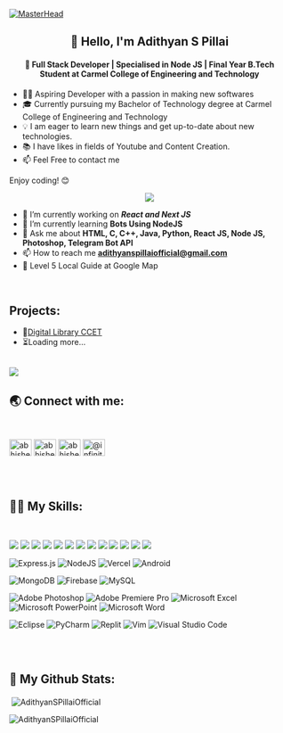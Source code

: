 [![MasterHead](https://developers.giphy.com/branch/master/static/api-512d36c09662682717108a38bbb5c57d.gif)](https://adithyanspillai.tech)
  <h2 align="center">👋 Hello, I'm Adithyan S Pillai</h2>

<h4 align="center">
  🚀 Full Stack Developer | Specialised in Node JS | Final Year B.Tech Student at Carmel College of Engineering and Technology
</h4>

- 👨‍💻 Aspiring Developer with a passion in making new softwares
- 🎓 Currently pursuing my Bachelor of Technology degree at Carmel College of Engineering and Technology
- 💡 I am eager to learn new things and get up-to-date about new technologies.
- 📚 I have likes in fields of Youtube and Content Creation.
- 📫 Feel Free to contact me

Enjoy coding! 😊

<p align="center">
<img src="https://visitor-badge.laobi.icu/badge?page_id=AdithyanSPillai"/></p>

- 🔭 I’m currently working on ***React and Next JS***
- 🌱 I’m currently learning **Bots Using NodeJS**
- 💬 Ask me about **HTML, C, C++, Java, Python, React JS, Node JS, Photoshop, Telegram Bot API**
- 📫 How to reach me **adithyanspillaiofficial@gmail.com**
- 🧭 Level 5 Local Guide at Google Map

<br/>
<h2 align="left">Projects:</h2>

- 🏢[Digital Library CCET](https://digital-library-ccet.vercel.app)
- ⏳Loading more...

<br/>
<a href="https://www.github.com/AdithyanSPillaiOfficial" target="_blank" rel="noreferrer"><img
src="https://img.shields.io/github/followers/AdithyanSPillaiOfficial?logo=github&style=for-the-badge&color=0891b2&labelColor=1c1917" /></a>
<h2 align="left">🌏 Connect with me:</h2>
<br/>
<p align="left">
<a href="https://www.linkedin.com/in/adithyan-s-pillai?_l=en_US" target="blank"><img align="center" src="https://raw.githubusercontent.com/rahuldkjain/github-profile-readme-generator/master/src/images/icons/Social/linked-in-alt.svg" alt="abhishek-santhosh" height="30" width="40" /></a>
<a href="https://fb.com/adithyan.spillai.7" target="blank"><img align="center" src="https://raw.githubusercontent.com/rahuldkjain/github-profile-readme-generator/master/src/images/icons/Social/facebook.svg" alt="abhishek s" height="30" width="40" /></a>
<a href="https://www.instagram.com/adithyan_s_.pillai/" target="blank"><img align="center" src="https://raw.githubusercontent.com/rahuldkjain/github-profile-readme-generator/master/src/images/icons/Social/instagram.svg" alt="abhishek_.abhii._" height="30" width="40" /></a>
<a href="https://www.youtube.com/c/@g4media" target="blank"><img align="center" src="https://raw.githubusercontent.com/rahuldkjain/github-profile-readme-generator/master/src/images/icons/Social/youtube.svg" alt="@infinity8658" height="30" width="40" /></a>
</p>
<br/><br/>

<h2 align="left">👨‍💻 My Skills:</h2>
<br/>
<p align="left"> <img src="https://img.shields.io/badge/javascript%20-%23323330.svg?&style=for-the-badge&logo=javascript&logoColor=%23F7DF1E"/>
<img src="https://img.shields.io/badge/Typing%20(50WPM)-blue?style=for-the-badge&logo=Speedtest&color=404040"/>
<img src="https://img.shields.io/badge/Netlify-00C7B7?style=for-the-badge&logo=netlify&logoColor=white"/>
<img src="https://img.shields.io/badge/python%20-%2314354C.svg?&style=for-the-badge&logo=python&logoColor=white"/>
<img src="https://img.shields.io/badge/java-%23ED8B00.svg?&style=for-the-badge&logo=java&logoColor=white"/>
<img src="https://img.shields.io/badge/c%20-%2300599C.svg?&style=for-the-badge&logo=c&logoColor=white"/>
<img src="https://img.shields.io/badge/html5%20-%23E34F26.svg?&style=for-the-badge&logo=html5&logoColor=white"/>
<img src="https://img.shields.io/badge/css3%20-%231572B6.svg?&style=for-the-badge&logo=css3&logoColor=white"/>
<img src="https://img.shields.io/badge/git%20-%23F05033.svg?&style=for-the-badge&logo=git&logoColor=white"/>
<img src="https://img.shields.io/badge/github%20-%23121011.svg?&style=for-the-badge&logo=github&logoColor=white"/>
<!-- <img src="https://img.shields.io/badge/markdown-%23000000.svg?&style=for-the-badge&logo=markdown&logoColor=white"/> -->
<img src="https://img.shields.io/badge/Heroku-430098?style=for-the-badge&logo=heroku&logoColor=white"/>
<img src="https://img.shields.io/badge/figma-blue?style=for-the-badge&logo=figma&logoColor=white"/>
<img src="https://img.shields.io/badge/REACT-blue?style=for-the-badge&logo=react"/> 

![Express.js](https://img.shields.io/badge/express.js-%23404d59.svg?style=for-the-badge&logo=express&logoColor=%2361DAFB)
![NodeJS](https://img.shields.io/badge/node.js-6DA55F?style=for-the-badge&logo=node.js&logoColor=white)
![Vercel](https://img.shields.io/badge/vercel-%23000000.svg?style=for-the-badge&logo=vercel&logoColor=white)
![Android](https://img.shields.io/badge/Android-3DDC84?style=for-the-badge&logo=android&logoColor=white)


![MongoDB](https://img.shields.io/badge/MongoDB-%234ea94b.svg?style=for-the-badge&logo=mongodb&logoColor=white)
![Firebase](https://img.shields.io/badge/firebase-a08021?style=for-the-badge&logo=firebase&logoColor=ffcd34)
![MySQL](https://img.shields.io/badge/mysql-4479A1.svg?style=for-the-badge&logo=mysql&logoColor=white)


  ![Adobe Photoshop](https://img.shields.io/badge/adobe%20photoshop-%2331A8FF.svg?style=for-the-badge&logo=adobe%20photoshop&logoColor=white)
  ![Adobe Premiere Pro](https://img.shields.io/badge/Adobe%20Premiere%20Pro-9999FF.svg?style=for-the-badge&logo=Adobe%20Premiere%20Pro&logoColor=white)
  ![Microsoft Excel](https://img.shields.io/badge/Microsoft_Excel-217346?style=for-the-badge&logo=microsoft-excel&logoColor=white)
  ![Microsoft PowerPoint](https://img.shields.io/badge/Microsoft_PowerPoint-B7472A?style=for-the-badge&logo=microsoft-powerpoint&logoColor=white)
  ![Microsoft Word](https://img.shields.io/badge/Microsoft_Word-2B579A?style=for-the-badge&logo=microsoft-word&logoColor=white)

  ![Eclipse](https://img.shields.io/badge/Eclipse-FE7A16.svg?style=for-the-badge&logo=Eclipse&logoColor=white)
  ![PyCharm](https://img.shields.io/badge/pycharm-143?style=for-the-badge&logo=pycharm&logoColor=black&color=black&labelColor=green)
  ![Replit](https://img.shields.io/badge/Replit-DD1200?style=for-the-badge&logo=Replit&logoColor=white)
  ![Vim](https://img.shields.io/badge/VIM-%2311AB00.svg?style=for-the-badge&logo=vim&logoColor=white)
  ![Visual Studio Code](https://img.shields.io/badge/Visual%20Studio%20Code-0078d7.svg?style=for-the-badge&logo=visual-studio-code&logoColor=white)
  



<br/><br/>
<h2 align="left">🚀 My Github Stats:</h2>

<p>&nbsp;<img align="center" src="https://github-readme-stats.vercel.app/api?username=AdithyanSPillaiOfficial&show_icons=true&locale=en" alt="AdithyanSPillaiOfficial" /></p>

<p><img align="center" src="https://github-readme-streak-stats.herokuapp.com/?user=AdithyanSPillaiOfficial&" alt="AdithyanSPillaiOfficial" /></p>
